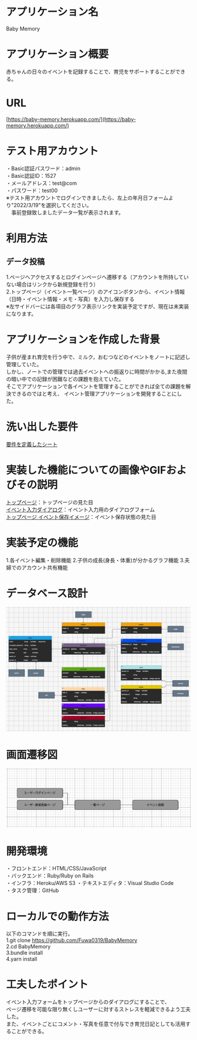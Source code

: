 # アプリケーション名
Baby Memory

# アプリケーション概要
赤ちゃんの日々のイベントを記録することで、育児をサポートすることができる。

# URL
[https://baby-memory.herokuapp.com/](https://baby-memory.herokuapp.com/)  

# テスト用アカウント
・Basic認証パスワード：admin  
・Basic認証ID：1527  
・メールアドレス：test@com  
・パスワード：test00  
※テスト用アカウントでログインできましたら、左上の年月日フォームより"2022/3/19"を選択してください。  
　事前登録致しましたデータ一覧が表示されます。  

# 利用方法
## データ投稿
1.ページへアクセスするとログインページへ遷移する（アカウントを所持していない場合はリンクから新規登録を行う）  
2.トップページ（イベント一覧ページ）のアイコンボタンから、イベント情報（日時・イベント情報・メモ・写真）を入力し保存する  
※左サイドバーには各項目のグラフ表示リンクを実装予定ですが、現在は未実装になります。

# アプリケーションを作成した背景
子供が産まれ育児を行う中で、ミルク，おむつなどのイベントをノートに記述し管理していた。  
しかし、ノートでの管理では過去イベントへの振返りに時間がかかる,また夜間の暗い中での記録が困難などの課題を抱えていた。  
そこでアプリケーションで各イベントを管理することができれば全ての課題を解決できるのではと考え、
イベント管理アプリケーションを開発することにした。

# 洗い出した要件
[要件を定義したシート](https://docs.google.com/spreadsheets/d/1LInvbvp1HPxPBtHgHicBZMkwulHruUFTv0npf6qtR-Y/edit?usp=sharing)  

# 実装した機能についての画像やGIFおよびその説明
[トップページ](https://gyazo.com/ab75add43848f5965ddc7e2ddaf28882)：トップページの見た目  
[イベント入力ダイアログ](https://gyazo.com/34b532c8e0f01746ce2201e715ba8075)：イベント入力用のダイアログフォーム  
[トップページ イベント保存イメージ](https://gyazo.com/6f84e14799075992327f9bf257519b9c)：イベント保存状態の見た目  

# 実装予定の機能
1.各イベント編集・削除機能
2.子供の成長(身長・体重)が分かるグラフ機能
3.夫婦でのアカウント共有機能

# データベース設計
![データベース設計](/public/images/データベース設計.png)  

# 画面遷移図
![画面遷移図](/public/images/画面遷移図.png)  

# 開発環境
・フロントエンド：HTML/CSS/JavaScript  
・バックエンド：Ruby/Ruby on Rails  
・インフラ：Heroku/AWS S3
・テキストエディタ：Visual Studio Code  
・タスク管理：GitHub

# ローカルでの動作方法
以下のコマンドを順に実行。  
1.git clone https://github.com/Fuwa0319/BabyMemory  
2.cd BabyMemory  
3.bundle install  
4.yarn install  

# 工夫したポイント
イベント入力フォームをトップページからのダイアログにすることで、  
ページ遷移を可能な限り無くしユーザーに対するストレスを軽減できるよう工夫した。  
また、イベントごとにコメント・写真を任意で付与でき育児日記としても活用することができる。  